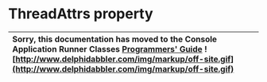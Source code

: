 <a href='Hidden comment: 
$Rev$
$Date$
'></a>

# ThreadAttrs property #

| Sorry, this documentation has moved to the Console Application Runner Classes **[Programmers' Guide](http://wiki.delphidabbler.com/index.php/Docs/TPJCustomConsoleAppThreadAttrs)** ![http://www.delphidabbler.com/img/markup/off-site.gif](http://www.delphidabbler.com/img/markup/off-site.gif) |
|:--------------------------------------------------------------------------------------------------------------------------------------------------------------------------------------------------------------------------------------------------------------------------------------------------|